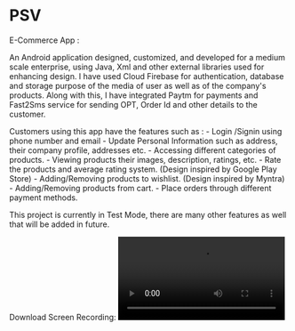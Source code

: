 # PSV
E-Commerce App :

An Android application designed, customized, and developed for a medium scale enterprise, using Java, Xml and other external libraries used for enhancing design.
I have used Cloud Firebase for authentication, database and storage purpose of the media of user as well as of the company's products.
Along with this, I have integrated Paytm for payments and Fast2Sms service for sending OPT, Order Id and other details to the customer. 

Customers using this app have the features such as :
    - Login /Signin using phone number and email 
    - Update Personal Information such as address, their company profile, addresses etc. 
    - Accessing different categories of products. 
    - Viewing products their images, description, ratings, etc. 
    - Rate the products and average rating system.  (Design inspired by Google Play Store) 
    - Adding/Removing products to wishlist.  (Design inspired by Myntra) 
    - Adding/Removing products from cart. 
    - Place orders through different payment methods. 

This project is currently in Test Mode, there are many other features as well that will be added in future. 

Download Screen Recording:
![Output sample](https://github.com/mayankchaudhary19/PSV/blob/master/PSV%20App%20Screen%20Recording/Screen%20Recording%20PSV%20App%20.mov)
